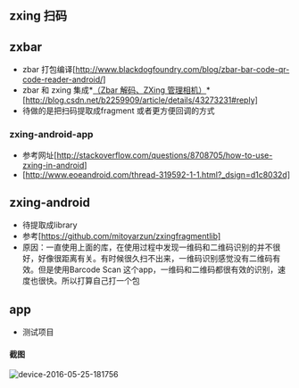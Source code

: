 ## zxing 扫码



## zxbar

- zbar 打包编译[http://www.blackdogfoundry.com/blog/zbar-bar-code-qr-code-reader-android/]
- zbar 和 zxing 集成*[（Zbar 解码、ZXing 管理相机）](http://blog.csdn.net/b2259909/article/details/43273231)*[http://blog.csdn.net/b2259909/article/details/43273231#reply]
- ​待做的是把扫码提取成fragment 或者更方便回调的方式

### zxing-android-app

- 参考网址[http://stackoverflow.com/questions/8708705/how-to-use-zxing-in-android]
- [http://www.eoeandroid.com/thread-319592-1-1.html?_dsign=d1c8032d]

## zxing-android

- 待提取成library 
- 参考[https://github.com/mitoyarzun/zxingfragmentlib]
- 原因：一直使用上面的库，在使用过程中发现一维码和二维码识别的并不很好，好像很距离有关。有时候很久扫不出来，一维码识别感觉没有二维码有效。但是使用Barcode Scan 这个app，一维码和二维码都很有效的识别，速度也很快。所以打算自己打一个包

## app

- 测试项目

#### 截图

 ![device-2016-05-25-181756](screenshots\device-2016-05-25-181756.png)